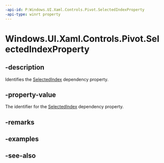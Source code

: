 ```yaml
---
-api-id: P:Windows.UI.Xaml.Controls.Pivot.SelectedIndexProperty
-api-type: winrt property
---
```


<!-- Property syntax
public Windows.UI.Xaml.DependencyProperty SelectedIndexProperty { get; }
-->

# Windows.UI.Xaml.Controls.Pivot.SelectedIndexProperty

## -description
Identifies the [SelectedIndex](pivot_selectedindex.md) dependency property.



## -property-value
The identifier for the [SelectedIndex](pivot_selectedindex.md) dependency property.

## -remarks

## -examples

## -see-also
